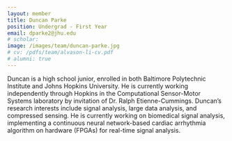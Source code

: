 ```yaml
---
layout: member
title: Duncan Parke
position: Undergrad - First Year
email: dparke2@jhu.edu
# scholar:
image: /images/team/duncan-parke.jpg
# cv: /pdfs/team/alvason-li-cv.pdf
# alumni: true
---
```


Duncan is a high school junior, enrolled in both Baltimore Polytechnic Institute and Johns Hopkins University. He is currently working independently through Hopkins in the Computational Sensor-Motor Systems laboratory by  invitation of Dr. Ralph Etienne-Cummings. Duncan’s research interests include signal analysis, large data analysis, and compressed sensing. He is currently working on biomedical signal analysis, implementing a continuous neural network-based cardiac arrhythmia algorithm on hardware (FPGAs) for real-time signal analysis.
